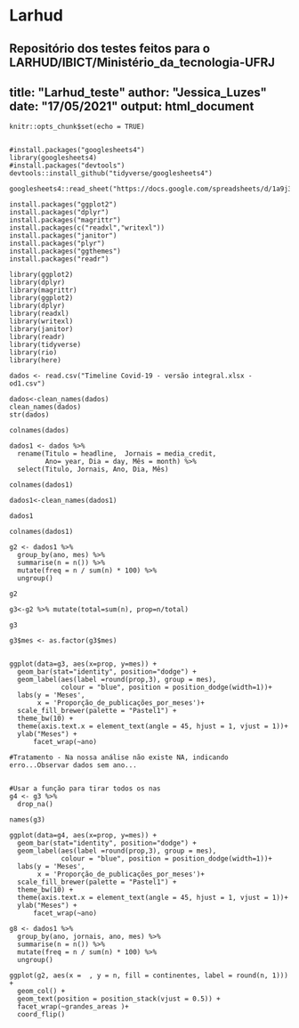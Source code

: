 # Larhud
Repositório dos testes feitos para o LARHUD/IBICT/Ministério_da_tecnologia-UFRJ
---
title: "Larhud_teste"
author: "Jessica_Luzes"
date: "17/05/2021"
output: html_document
---

```{r setup, include=FALSE}
knitr::opts_chunk$set(echo = TRUE)
```

```{r}

#install.packages("googlesheets4")
library(googlesheets4)
#install.packages("devtools")
devtools::install_github("tidyverse/googlesheets4")

googlesheets4::read_sheet("https://docs.google.com/spreadsheets/d/1a9j3TqsOY5_rXt1T0Ch_Z7tbLTiEWFX9/edit#gid=1316062403")

```


```{r}
install.packages("ggplot2")
install.packages("dplyr")
install.packages("magrittr")
install.packages(c("readxl","writexl")) 
install.packages("janitor")
install.packages("plyr")
install.packages("ggthemes")
install.packages("readr")
```


```{r}
library(ggplot2)
library(dplyr)
library(magrittr)
library(ggplot2)
library(dplyr)
library(readxl) 
library(writexl)
library(janitor)
library(readr)
library(tidyverse)
library(rio)
library(here)
```


```{r}
dados <- read.csv("Timeline Covid-19 - versão integral.xlsx - od1.csv")
```


```{r}
dados<-clean_names(dados)
clean_names(dados)
str(dados)
```

```{r}
colnames(dados)

```


```{r}
dados1 <- dados %>% 
  rename(Titulo = headline,  Jornais = media_credit, 
         Ano= year, Dia = day, Mês = month) %>% 
  select(Titulo, Jornais, Ano, Dia, Mês)
```

```{r}
colnames(dados1)

```
```{r}
dados1<-clean_names(dados1)
```

```{r}
dados1
```

```{r}
colnames(dados1)
```
```{r}
g2 <- dados1 %>%
  group_by(ano, mes) %>%
  summarise(n = n()) %>% 
  mutate(freq = n / sum(n) * 100) %>% 
  ungroup()
```


```{r}
g2
```


```{r}
g3<-g2 %>% mutate(total=sum(n), prop=n/total)
```


```{r}
g3
```

```{r}
g3$mes <- as.factor(g3$mes)

```


```{r}

ggplot(data=g3, aes(x=prop, y=mes)) +
  geom_bar(stat="identity", position="dodge") +
  geom_label(aes(label =round(prop,3), group = mes),
             colour = "blue", position = position_dodge(width=1))+
  labs(y = 'Meses',
       x = 'Proporção_de_publicações_por_meses')+
  scale_fill_brewer(palette = "Pastel1") +
  theme_bw(10) +
  theme(axis.text.x = element_text(angle = 45, hjust = 1, vjust = 1))+
  ylab("Meses") +
      facet_wrap(~ano)

#Tratamento - Na nossa análise não existe NA, indicando erro...Observar dados sem ano...


```


```{r}
#Usar a função para tirar todos os nas
g4 <- g3 %>% 
  drop_na()

```

```{r}
names(g3)
```


```{r}
ggplot(data=g4, aes(x=prop, y=mes)) +
  geom_bar(stat="identity", position="dodge") +
  geom_label(aes(label =round(prop,3), group = mes),
             colour = "blue", position = position_dodge(width=1))+
  labs(y = 'Meses',
       x = 'Proporção_de_publicações_por_meses')+
  scale_fill_brewer(palette = "Pastel1") +
  theme_bw(10) +
  theme(axis.text.x = element_text(angle = 45, hjust = 1, vjust = 1))+
  ylab("Meses") +
      facet_wrap(~ano)

```



```{r}
g8 <- dados1 %>%
  group_by(ano, jornais, ano, mes) %>%
  summarise(n = n()) %>% 
  mutate(freq = n / sum(n) * 100) %>% 
  ungroup()

```


```{r}
ggplot(g2, aes(x =  , y = n, fill = continentes, label = round(n, 1))) +
  geom_col() +
  geom_text(position = position_stack(vjust = 0.5)) +
  facet_wrap(~grandes_areas )+
  coord_flip()

```

